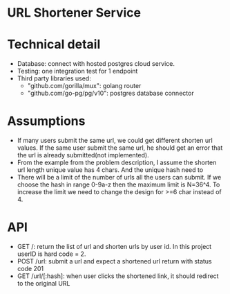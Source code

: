 # URL Shortener Service

# Technical detail
- Database: connect with hosted postgres cloud service.
- Testing: one integration test for 1 endpoint
- Third party libraries used: 
   + "github.com/gorilla/mux": golang router
   + "github.com/go-pg/pg/v10": postgres database connector

# Assumptions
- If many users submit the same url, we could get different shorten url values. If the same user submit the same url, he should get an error that the url is already submitted(not implemented).
- From the example from the problem description, I assume the shorten url length unique value has 4 chars. And the unique hash need to 
- There will be a limit of the number of urls all the users can submit. If we choose the hash in range 0-9a-z then the maximum limit is N=36^4. To increase the limit we need to change the design for >=6 char instead of 4.

# API
- GET /: return the list of url and shorten urls by user id. In this project userID is hard code = 2.
- POST /url: submit a url and expect a shortened url return with status code 201
- GET /url/[:hash]: when user clicks the shortened link, it should redirect to the original URL
